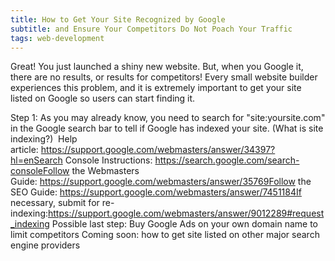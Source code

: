 ```yaml
---
title: How to Get Your Site Recognized by Google
subtitle: and Ensure Your Competitors Do Not Poach Your Traffic
tags: web-development
---
```


Great! You just launched a shiny new website. But, when you Google it, there are no results, or results for competitors! Every small website builder experiences this problem, and it is extremely important to get your site listed on Google so users can start finding it. 

Step 1: As you may already know, you need to search for "site:yoursite.com" in the Google search bar to tell if Google has indexed your site. (What is site indexing?) 
Help article: https://support.google.com/webmasters/answer/34397?hl=enSearch Console Instructions: https://search.google.com/search-consoleFollow the Webmasters Guide: https://support.google.com/webmasters/answer/35769Follow the SEO Guide: https://support.google.com/webmasters/answer/7451184If necessary, submit for re-indexing:https://support.google.com/webmasters/answer/9012289#request_indexing
Possible last step: Buy Google Ads on your own domain name to limit competitors 
Coming soon: how to get site listed on other major search engine providers 
